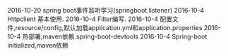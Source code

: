 2016-10-20 spring boot事件监听学习(springboot.listener)
2016-10-4 Httpclient 基本使用.
2016-10-4 Filter编写.
2016-10-4 配置文件,resource/config,默认加载application.yml和application.properties
2016-10-4 热部署,maven依赖.<artifactId>spring-boot-devtools</artifactId>
2016-10-4 Spring-boot initialized,maven依赖
